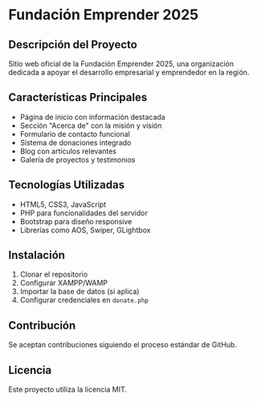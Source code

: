 # Fundación Emprender 2025

## Descripción del Proyecto
Sitio web oficial de la Fundación Emprender 2025, una organización dedicada a apoyar el desarrollo empresarial y emprendedor en la región.

## Características Principales
- Página de inicio con información destacada
- Sección "Acerca de" con la misión y visión
- Formulario de contacto funcional
- Sistema de donaciones integrado
- Blog con artículos relevantes
- Galería de proyectos y testimonios

## Tecnologías Utilizadas
- HTML5, CSS3, JavaScript
- PHP para funcionalidades del servidor
- Bootstrap para diseño responsive
- Librerías como AOS, Swiper, GLightbox

## Instalación
1. Clonar el repositorio
2. Configurar XAMPP/WAMP
3. Importar la base de datos (si aplica)
4. Configurar credenciales en `donate.php`

## Contribución
Se aceptan contribuciones siguiendo el proceso estándar de GitHub.

## Licencia
Este proyecto utiliza la licencia MIT.